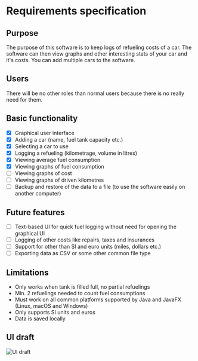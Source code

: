 # Requirements specification

## Purpose
The purpose of this software is to keep logs of refueling costs of a car.
The software can then view graphs and other interesting stats of your car
and it's costs. You can add multiple cars to the software. 

## Users
There will be no other roles than normal users because there is no really
need for them.

## Basic functionality
- [x] Graphical user interface
- [x] Adding a car (name, fuel tank capacity etc.)
- [x] Selecting a car to use
- [x] Logging a refueling (kilometrage, volume in litres)
- [x] Viewing average fuel consumption
- [x] Viewing graphs of fuel consumption
- [ ] Viewing graphs of cost
- [ ] Viewing graphs of driven kilometres
- [ ] Backup and restore of the data to a file (to use the software easily on
  another computer)

## Future features
- [ ] Text-based UI for quick fuel logging without need for opening the
   graphical UI
- [ ] Logging of other costs like repairs, taxes and insurances
- [ ] Support for other than SI and euro units (miles, dollars etc.)
- [ ] Exporting data as CSV or some other common file type

## Limitations
* Only works when tank is filled full, no partial refuelings
* Min. 2 refuelings needed to count fuel consumptions
* Must work on all common platforms supported by Java and JavaFX
(Linux, macOS and Windows)
* Only supports SI units and euros
* Data is saved locally

## UI draft
![UI draft](https://raw.githubusercontent.com/Lukxsx/ot-harjoitustyo/master/fuel-logger/documentation/ui%20draft.jpg)
